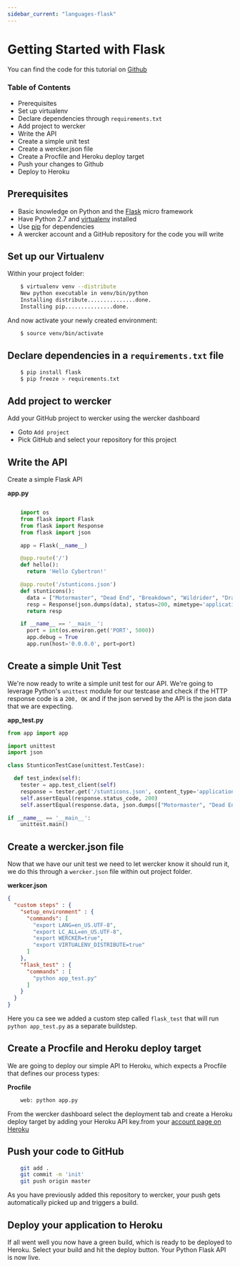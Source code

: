 ```yaml
---
sidebar_current: "languages-flask"
---
```


# Getting Started with Flask

You can find the code for this tutorial on [Github](https://github.com/mies/wercker-flask-api)

### Table of Contents
* Prerequisites
* Set up virtualenv
* Declare dependencies through `requirements.txt`
* Add project to wercker
* Write the API
* Create a simple unit test
* Create a wercker.json file
* Create a Procfile and Heroku deploy target
* Push your changes to Github
* Deploy to Heroku

## Prerequisites
* Basic knowledge on Python and the [Flask](http://flask.pocoo.org) micro framework
* Have Python 2.7 and [virtualenv](http://pypi.python.org/pypi/virtualenv) installed
* Use [pip](http://pypi.python.org/pypi/pip) for dependencies
* A wercker account and a GitHub repository for the code you will write

## Set up our Virtualenv

Within your project folder:

``` bash
	$ virtualenv venv --distribute
	New python executable in venv/bin/python
	Installing distribute...............done.
	Installing pip...............done.
```

And now activate your newly created environment:

``` bash
	$ source venv/bin/activate
```
## Declare dependencies in a `requirements.txt` file

``` bash
	$ pip install flask
	$ pip freeze > requirements.txt
```

## Add project to wercker
Add your GitHub project to wercker using the wercker dashboard
* Goto `Add project`
* Pick GitHub and select your repository for this project

## Write the API

Create a simple Flask API

**app.py**

```python

	import os
	from flask import Flask
	from flask import Response
	from flask import json

	app = Flask(__name__)

	@app.route('/')
	def hello():
	  return 'Hello Cybertron!'

	@app.route('/stunticons.json')
	def stunticons():
	  data = ["Motormaster", "Dead End", "Breakdown", "Wildrider", "Drag Strip"]
	  resp = Response(json.dumps(data), status=200, mimetype='application/json')
	  return resp

	if __name__ == '__main__':
	  port = int(os.environ.get('PORT', 5000))
	  app.debug = True
	  app.run(host='0.0.0.0', port=port)
```

## Create a simple Unit Test

We're now ready to write a simple unit test for our API. We're going to leverage Python's `unittest` module for our testcase and check if the HTTP response code is a `200, OK` and if the json served by the API is the json data that we are expecting.

**app_test.py**

``` python
from app import app

import unittest
import json

class StunticonTestCase(unittest.TestCase):

  def test_index(self):
    tester = app.test_client(self)
    response = tester.get('/stunticons.json', content_type='application/json')
    self.assertEqual(response.status_code, 200)
    self.assertEqual(response.data, json.dumps(["Motormaster", "Dead End", "Breakdown", "Wildrider", "Drag Strip"]))

if __name__ == '__main__':
    unittest.main()
```

## Create a wercker.json file

Now that we have our unit test we need to let wercker know it should run it, we do this through a `wercker.json` file within out project folder.

**werkcer.json**

``` json
{
  "custom steps" : {
    "setup_environment" : {
      "commands": [
        "export LANG=en_US.UTF-8",
        "export LC_ALL=en_US.UTF-8",
        "export WERCKER=true",
        "export VIRTUALENV_DISTRIBUTE=true"
      ]
    },
    "flask_test" : {
      "commands" : [
        "python app_test.py"
      ]
    }
  }
}
```

Here you ca see we added a custom step called `flask_test` that will run `python app_test.py` as a separate buildstep.

## Create a Procfile and Heroku deploy target

We are going to deploy our simple API to Heroku, which expects a Procfile that defines our process types:

**Procfile**

``` bash
	web: python app.py
```

From the wercker dashboard select the deployment tab and create a Heroku deploy target by adding your Heroku API key.from your [account page on Heroku](https://dashboard.heroku.com/account)

## Push your code to GitHub

``` bash
	git add .
	git commit -m 'init'
	git push origin master
```

As you have previously added this repository to wercker, your push gets automatically picked up and triggers a build.

## Deploy your application to Heroku

If all went well you now have a green build, which is ready to be deployed to Heroku.
Select your build and hit the deploy button. Your Python Flask API is now live.